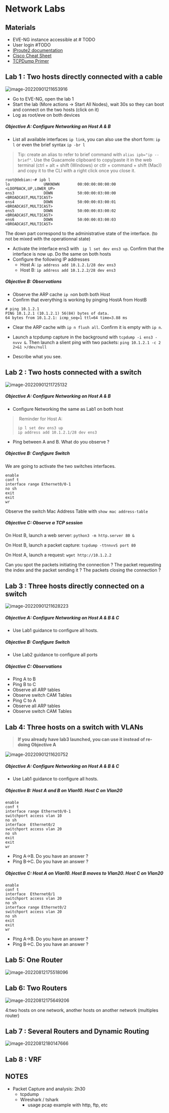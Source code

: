 # Network Labs



## Materials

* EVE-NG instance accessible at # TODO
* User login #TODO
* [IProute2 documentation](iproute2.md)
* [Cisco Cheat Sheet](ciscocheatsheet.md)
* [TCPDump Primer](https://danielmiessler.com/study/tcpdump/)



## Lab 1 : Two hosts directly connected with a cable

![image-20220901211653916](labnetwork.assets/image-20220901211653916.png)

* Go to EVE-NG, open the lab 1
* Start the lab (More actions -> Start All Nodes), wait 30s  so they can boot and connect on the two hosts (click on it)
* Log as root/eve on both devices

##### Objective A: Configure Networking on Host A & B

* List all available interfaces `ip link`, you can also use the short form: `ip l` or even the brief syntax `ip -br l`

> Tip: create an alias to refer to brief command with `alias ipb="ip --brief"`. Use the Guacamole clipboard to copy/paste it in the web terminal (ctrl + alt + shift (Windows) or ctlr + command + shift (Mac)) and copy it to the CLI with a right click once you close it.

```
root@debian:~# ipb l
lo               UNKNOWN        00:00:00:00:00:00 <LOOPBACK,UP,LOWER_UP> 
ens3             DOWN           50:00:00:03:00:00 <BROADCAST,MULTICAST> 
ens4             DOWN           50:00:00:03:00:01 <BROADCAST,MULTICAST> 
ens5             DOWN           50:00:00:03:00:02 <BROADCAST,MULTICAST> 
ens6             DOWN           50:00:00:03:00:03 <BROADCAST,MULTICAST> 
```

The down part correspond to the administrative state of the interface. (to not be mixed with the operationnal state)

* Activate the interface ens3 with ` ip l set dev ens3 up`. Confirm that the interface is now up. Do the same on both hosts
* Configure the following IP addresses
  * Host A: `ip address add 10.1.2.1/28 dev ens3`
  * Host B: `ip address add 10.1.2.2/28 dev ens3`



##### Objective B: Observations

* Observe the ARP cache `ip n`on both both Host
* Confirm that everything is working by pinging HostA from HostB 

```
# ping 10.1.2.1
PING 10.1.2.1 (10.1.2.1) 56(84) bytes of data.
64 bytes from 10.1.2.1: icmp_seq=1 ttl=64 time=3.88 ms
```

* Clear the ARP cache with `ip n flush all`. Confirm it is empty with `ip n`.

* Launch a tcpdump capture in the background with `tcpdump -i ens3 -nvvv &`. Then launch a slient ping with two packets:  `ping 10.1.2.1 -c 2 2>&1 >/dev/null`

* Describe what you see.

  

## Lab 2 : Two hosts  connected with a switch

![image-20220901211725132](labnetwork.assets/image-20220901211725132.png)

##### Objective A: Configure Networking on Host A & B

* Configure Networking the same as Lab1 on both host

> ​	Reminder for Host A:
>
> ```
> ip l set dev ens3 up
> ip address add 10.1.2.1/28 dev ens3
> ```

* Ping between A and B. What do you observe ?

##### Objective B: Configure Switch

We are going to activate the two switches interfaces.

```
enable
conf t
interface range Ethernet0/0-1
no sh
exit
exit
wr
```

Observe the switch Mac Address Table with `show mac address-table`

##### Objective C: Observe a TCP session

On Host B, launch a web server: `python3 -m http.server 80 &`

On Host B, launch a packet capture: `tcpdump -ttnnvvS port 80`

On Host A, launch a request: `wget http://10.1.2.2`

Can you spot the packets initiating the connection ? The packet requesting the index and the packet sending it ? The packets closing the connection ?



## Lab 3 : Three hosts directly connected on a switch

![image-20220901211628223](labnetwork.assets/image-20220901211628223.png) 

##### Objective A: Configure Networking on Host A & B & C

* Use Lab1 guidance to configure all hosts.

##### Objective B: Configure Switch

* Use Lab2 guidance to configure all ports

##### Objective C: Observations

* Ping A to B
* Ping B to C
* Observe all ARP tables
* Observe switch CAM Tables
* Ping C to A
* Observe all ARP tables
* Observe switch CAM Tables



## Lab 4: Three hosts on a switch with VLANs

> **If you already have lab3 launched, you can use it instead of re-doing Objective A** 

![image-20220901211620752](labnetwork.assets/image-20220901211620752.png)

##### Objective A: Configure Networking on Host A & B & C

* Use Lab1 guidance to configure all hosts.



##### Objective B: Host A and B on Vlan10. Host C on Vlan20

```
enable
conf t
interface range Ethernet0/0-1
switchport access vlan 10
no sh
interface  Ethernet0/2
switchport access vlan 20
no sh
exit
exit
wr
```

* Ping A->B. Do you have an answer ?
* Ping B->C. Do you have an answer ?

##### Objective C: Host A on Vlan10. Host B moves to Vlan20. Host C on Vlan20

```
enable
conf t
interface  Ethernet0/1
switchport access vlan 20
no sh
interface range Ethernet0/2
switchport access vlan 20
no sh
exit
exit
wr
```
* Ping A->B. Do you have an answer ?
* Ping B->C. Do you have an answer ?





## Lab 5: One Router

![image-20220812175518096](labnetwork.assets/image-20220812175518096.png)

## Lab 6: Two Routers

![image-20220812175649206](labnetwork.assets/image-20220812175649206.png)

4:two hosts on one network, another hosts on another network (multiples router)

## Lab 7 : Several Routers and Dynamic Routing 

![image-20220812180147666](labnetwork.assets/image-20220812180147666.png)

## Lab 8 : VRF



## NOTES



- Packet Capture and analysis: 2h30
  - tcpdump
  - Wireshark / tshark
    - usage pcap example with http, ftp, etc
